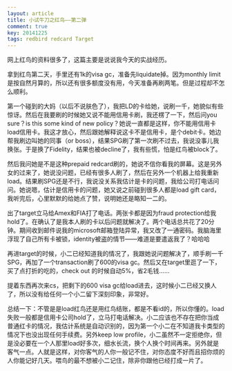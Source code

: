 ```yaml
---
layout: article
title: 小试牛刀之红鸟——第二弹
comment: true
key: 20141225
tags: redbird redcard Target
---
```


网上红鸟的资料很多了，这篇主要是说说我今天的实战经历。

拿到红鸟第二天，手里还有1k的visa gc，准备先liquidate掉。因为monthly limit是按自然月算的，所以还有很多额度没有用，今天准备再刷两笔。但是过程却不怎么顺利。

第一个碰到的大妈（以后不说肤色了），我把LD的卡给她，说刷一千，她貌似有些惊讶。然后在我要刷的时候她又说不能用信用卡刷，我还楞了一下，然后问you sure？is this some kind of new policy？她说一直都是这样，你不能用信用卡load信用卡。我这才放心，然后跟她解释说这卡不是信用卡，是个debit卡。她边帮我刷边叫她的同事（or boss），结果SPG刷了第一次刷不过去，我说没事儿我换张。于是换了Fidelity，结果也被decline了，我有些慌，怕是红鸟被block了。

然后我问她是不是这种prepaid redcard刷的，她说不信你看我的屏幕。这是另外女的过来了，她说没问题，已经有很多人刷了，然后在另外一个机器上给我重新load。结果刷SPG还是不行，我说没关系我估计是卡的问题，我给公司打电话问问。她说嗯，估计是信用卡的问题，她又说之前碰到很多人都是load gift card，我听完后，心里默默的给她点了赞，说明她还是略知一二的。

出了target立马给Amex和FIA打了电话。两张卡都是因为fraud protection给我hold了。在确认了是我本人刷的卡以后问题就解决了。两个电话总共花了20分钟。期间收到邮件说我的microsoft邮箱登陆异常，我又改了一通密码。我脑海里浮现了自己所有卡被锁，identity被盗的情节——难道是要遣返我了？哈哈哈

再进target的时候，小二已经知道我的情况了，我跟她说问题解决了，顺手刷一千SPG，再加了一个transaction刷了600的visa gc。然后又在target里逛了一下，买了点打折的吃的，check out 的时候自动5%，省2毛钱……

提着东西再次来cs，把剩下的600 visa gc给load进去，这时候小二已经又换人了，所以没有给任何一个小二留下深刻印象，非常好。

总结一下：不管是是load红鸟还是用红鸟结账，都是不看id的，所以你懂的。load失败一般都是信用卡公司hold了，立马打电话解决。小二应该也不存在把你当成普通红卡的情况，我估计系统是自动识别的，因为第一个小二在不知道我卡类型的情况下也没出现任何手续费。另外keep low profile，小二虽然不一定拒绝你，但是没必要在一个人那里load好多次，细水长流，换个人换个时间再来。另外就是客气一点。人就是这样，对你客气的人你一般记不住，对你态度不好而且招你烦的人你能记好几天。喂鸟的最不想被小二记住，除非你跟他已经打成一片了。
